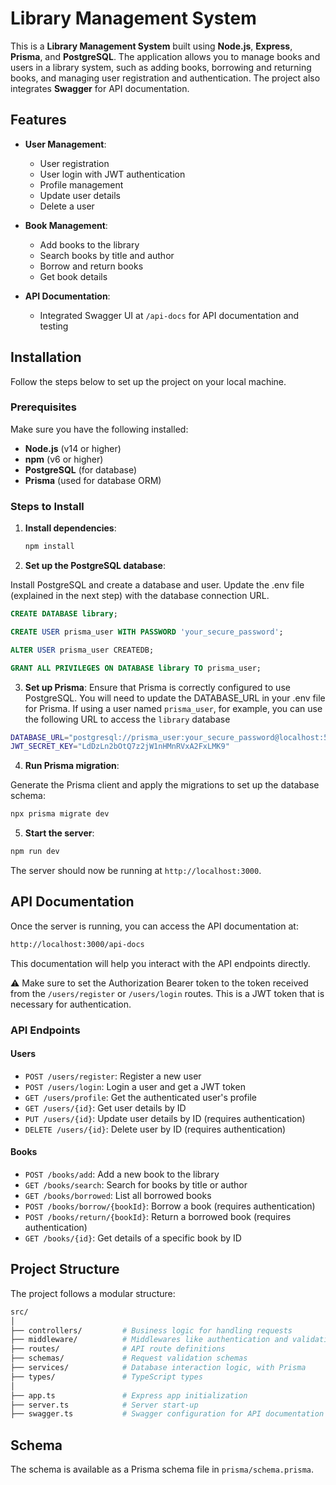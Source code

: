 # Library Management System

This is a **Library Management System** built using **Node.js**, **Express**, **Prisma**, and **PostgreSQL**. The application allows you to manage books and users in a library system, such as adding books, borrowing and returning books, and managing user registration and authentication. The project also integrates **Swagger** for API documentation.

## Features

- **User Management**:

  - User registration
  - User login with JWT authentication
  - Profile management
  - Update user details
  - Delete a user

- **Book Management**:

  - Add books to the library
  - Search books by title and author
  - Borrow and return books
  - Get book details

- **API Documentation**:
  - Integrated Swagger UI at `/api-docs` for API documentation and testing

## Installation

Follow the steps below to set up the project on your local machine.

### Prerequisites

Make sure you have the following installed:

- **Node.js** (v14 or higher)
- **npm** (v6 or higher)
- **PostgreSQL** (for database)
- **Prisma** (used for database ORM)

### Steps to Install

1. **Install dependencies**:

   ```bash
   npm install
   ```

2. **Set up the PostgreSQL database**:

Install PostgreSQL and create a database and user.
Update the .env file (explained in the next step) with the database connection URL.

```sql
CREATE DATABASE library;
```

```sql
CREATE USER prisma_user WITH PASSWORD 'your_secure_password';
```

```sql
ALTER USER prisma_user CREATEDB;
```

```sql
GRANT ALL PRIVILEGES ON DATABASE library TO prisma_user;
```

3. **Set up Prisma**:
   Ensure that Prisma is correctly configured to use PostgreSQL. You will need to update the DATABASE_URL in your .env file for Prisma. If using a user named `prisma_user`, for example, you can use the following URL to access the `library` database

```bash
DATABASE_URL="postgresql://prisma_user:your_secure_password@localhost:5432/library"
JWT_SECRET_KEY="LdDzLn2bOtQ7z2jW1nHMnRVxA2FxLMK9"
```

4. **Run Prisma migration**:

Generate the Prisma client and apply the migrations to set up the database schema:

```bash
npx prisma migrate dev
```

5. **Start the server**:

```bash
npm run dev
```

The server should now be running at `http://localhost:3000`.

## API Documentation

Once the server is running, you can access the API documentation at:

```bash
http://localhost:3000/api-docs
```

This documentation will help you interact with the API endpoints directly.

⚠️ Make sure to set the Authorization Bearer token to the token received from the `/users/register` or `/users/login` routes. This is a JWT token that is necessary for authentication.

### API Endpoints

#### Users

- `POST /users/register`: Register a new user
- `POST /users/login`: Login a user and get a JWT token
- `GET /users/profile`: Get the authenticated user's profile
- `GET /users/{id}`: Get user details by ID
- `PUT /users/{id}`: Update user details by ID (requires authentication)
- `DELETE /users/{id}`: Delete user by ID (requires authentication)

#### Books

- `POST /books/add`: Add a new book to the library
- `GET /books/search`: Search for books by title or author
- `GET /books/borrowed`: List all borrowed books
- `POST /books/borrow/{bookId}`: Borrow a book (requires authentication)
- `POST /books/return/{bookId}`: Return a borrowed book (requires authentication)
- `GET /books/{id}`: Get details of a specific book by ID

## Project Structure

The project follows a modular structure:

```bash
src/
│
├── controllers/         # Business logic for handling requests
├── middleware/          # Middlewares like authentication and validation
├── routes/              # API route definitions
├── schemas/             # Request validation schemas
├── services/            # Database interaction logic, with Prisma
├── types/               # TypeScript types
│
├── app.ts               # Express app initialization
├── server.ts            # Server start-up
├── swagger.ts           # Swagger configuration for API documentation
```

## Schema

The schema is available as a Prisma schema file in `prisma/schema.prisma`.
